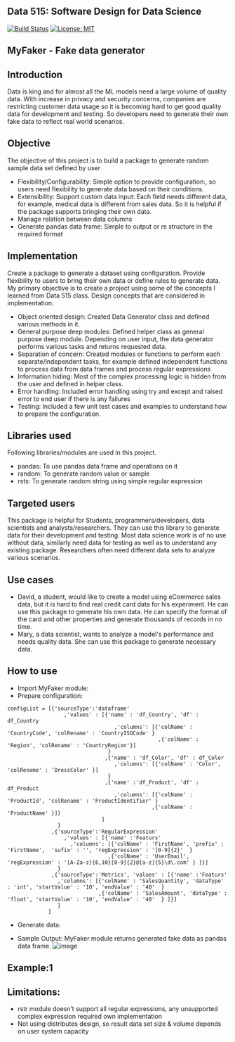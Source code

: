 ## Data 515: Software Design for Data Science
[![Build Status](https://api.travis-ci.com/harikcUW/Data515_FakerExt.svg?branch=main)](https://travis-ci.com/github/harikcUW/Data515_FakerExt)
[![License: MIT](https://img.shields.io/badge/License-MIT-yellow.svg)](https://opensource.org/licenses/MIT)

## MyFaker - Fake data generator

## Introduction

Data is king and for almost all the ML models need a large volume of quality data. With increase in privacy and security concerns, companies are restricting customer data usage so it is becoming hard to get good quality data for development and testing. So developers need to generate their own fake data to reflect real world scenarios.   

## Objective

The objective of this project is to build a package to generate random sample data set defined by user
- Flexibility/Configurability: Simple option to provide configuration:, so users need flexibility to generate data based on their conditions.
- Extensibility: Support custom data input: Each field needs different data, for example, medical data is different from sales data. So it is helpful if the package supports bringing their own data.
- Manage relation between data columns
- Generate pandas data frame: Simple to output or re structure in the required format

## Implementation

Create a package to generate a dataset using configuration. Provide flexibility to users to bring their own data or define rules to generate data. My primary objective is to create a project using some of the concepts I learned from Data 515 class. 
Design concepts that are considered in implementation:
- Object oriented design: Created Data Generator class and defined various methods in it.
- General purpose deep modules: Defined helper class as general purpose deep module. Depending on user input, the data generator performs various tasks and returns requested data.
- Separation of concern: Created modules or functions to perform each separate/independent tasks, for example defined independent functions to process data from data frames and process regular expressions
- Information hiding: Most of the complex processing logic is hidden from the user and defined in helper class.
- Error handling: Included error handling using try and except and raised error to end user if there is any failures
- Testing: Included a few unit test cases and examples to understand how to prepare the configuration.

## Libraries used

Following libraries/modules are used in this project.
- pandas: To use pandas data frame and operations on it
- random: To generate random value or sample  
- rsts: To generate random string using simple regular expression 


## Targeted users

This package is helpful for Students, programmers/developers, data scientists and analysts/researchers. They can use this library to generate data for their development and testing. Most data science work is of no use without data, similarly need data for testing as well as to understand any existing package. Researchers often need different data sets to analyze various scenarios.

## Use cases

- David, a student, would like to create a model using eCommerce sales data, but it is hard to find real credit card data for his experiment. He can use this package to generate his own data. He can specify the format of the card and other properties and generate thousands of records in no time.
- Mary, a data scientist, wants to analyze a model's performance and needs quality data. She can use this package to generate necessary data.

## How to use

- Import MyFaker module:
- Prepare configuration:
```
configList = [{'sourceType':'dataframe'
                  ,'values' : [{'name' : 'df_Country', 'df' : df_Country
                                  ,'columns': [{'colName' : 'CountryCode', 'colRename' : 'CountryISOCode' } 
                                                ,{'colName' : 'Region', 'colRename' : 'CountryRegion'}]
                                }
                               ,{'name' : 'df_Color', 'df' : df_Color
                                  ,'columns': [{'colName' : 'Color', 'colRename' : 'DressColor' }] 
                                }
                               ,{'name' :'df_Product', 'df' : df_Product
                                  ,'columns': [{'colName' : 'ProductId', 'colRename' : 'ProductIdentifier' } 
                                              ,{'colName' : 'ProductName' }]}
                              ]
                }
              ,{'sourceType':'RegularExpression'
                  ,'values' : [{'name' :'Featurs'
                    ,'columns': [{'colName' : 'FirstName', 'prefix' : 'FirstName',  'sufix' : '', 'regExpression' : '[0-9]{2}'  } 
                                ,{'colName' : 'UserEmail', 'regExpression' : '[A-Za-z]{6,10}[0-9]{2}@[a-z]{5}\d\.com' } ]}]
                }
              ,{'sourceType':'Metrics', 'values' : [{'name' :'Featurs'
                ,'columns': [{'colName' : 'SalesQuantity', 'dataType' : 'int', 'startValue' : '10', 'endValue' : '40'  } 
                             ,{'colName' : 'SalesAmount', 'dataType' : 'float', 'startValue' : '10', 'endValue' : '40'  } ]}]
                }
             ]
```
- Generate data:

- Sample Output: MyFaker module returns generated fake data as pandas data frame.
![image](https://user-images.githubusercontent.com/92060455/156967364-718d55e7-2102-494d-bce2-c1f60c922242.png)

## Example:1

## Limitations:
-	rstr module doesn’t support all regular expressions, any unsupported complex expression required own implementation
-	Not using distributes design, so result data set size & volume depends on user system capacity

